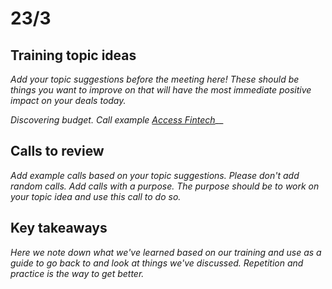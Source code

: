 # 23/3

## Training topic ideas&#x20;

_Add your topic suggestions before the meeting here! These should be things you want to improve on that will have the most immediate positive impact on your deals today._

_Discovering budget. Call example_ [_Access Fintech_](https://app.trywingman.com/guest/sharedCall/b69cdd5a-80a7-4b91-9486-cbc6bd008429)__

## Calls to review

_Add example calls based on your topic suggestions. Please don't add random calls. Add calls with a purpose. The purpose should be to work on your topic idea and use this call to do so._

## Key takeaways

_Here we note down what we've learned based on our training and use as a guide to go back to and look at things we've discussed. Repetition and practice is the way to get better._
